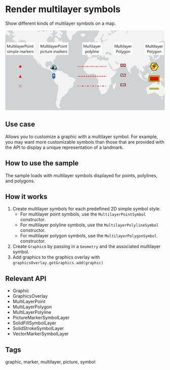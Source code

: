# Render multilayer symbols

Show different kinds of multilayer symbols on a map.

![Image of render multilayer symbols](RenderMultilayerSymbols.png)

## Use case

Allows you to customize a graphic with a multilayer symbol. For example, you may want more customizable symbols than those that are provided with the API to display a unique representation of a landmark.

## How to use the sample

The sample loads with multilayer symbols displayed for points, polylines, and polygons.

## How it works

1. Create multilayer symbols for each predefined 2D simple symbol style.
    * For multilayer point symbols, use the `MultilayerPointSymbol` constructor.
    * For multilayer polyline symbols, use the `MultilayerPolylineSymbol` constructor.
    * For multilayer polygon symbols, use the `MultilayerPolygonSymbol` constructor.
2. Create `Graphic`s by passing in a `Geometry` and the associated multilayer symbol.
3. Add graphics to the graphics overlay with `graphicsOverlay.getGraphics.add(graphic)`

## Relevant API

* Graphic
* GraphicsOverlay
* MultiLayerPoint
* MultiLayerPolygon
* MultiLayerPolyline
* PictureMarkerSymbolLayer
* SolidFillSymbolLayer
* SolidStrokeSymbolLayer
* VectorMarkerSymbolLayer

## Tags

graphic, marker, multilayer, picture, symbol